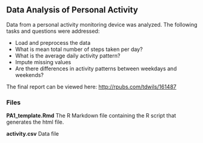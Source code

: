## Data Analysis of Personal Activity

Data from a personal activity monitoring device was analyzed. The following tasks and questions were addressed:

- Load and preprocess the data
- What is mean total number of steps taken per day?
- What is the average daily activity pattern?
- Impute missing values
- Are there differences in activity patterns between weekdays and weekends?
 
The final report can be viewed here: http://rpubs.com/tdwils/161487 

### Files

**PA1_template.Rmd** The R Markdown file containing the R script that generates the html file.

**activity.csv** Data file


